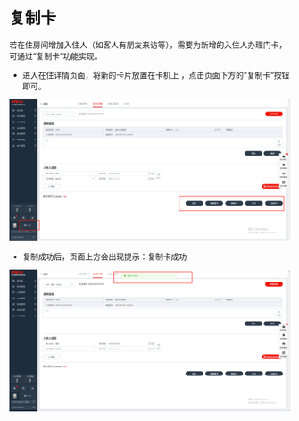 # 复制卡

若在住房间增加入住人（如客人有朋友来访等），需要为新增的入住人办理门卡，可通过“复制卡“功能实现。

* 进入在住详情页面，将新的卡片放置在卡机上 ，点击页面下方的“复制卡“按钮即可。

![](../../../.gitbook/assets/image%20%2832%29.png)

* 复制成功后，页面上方会出现提示：复制卡成功

![](../../../.gitbook/assets/image%20%28761%29.png)

